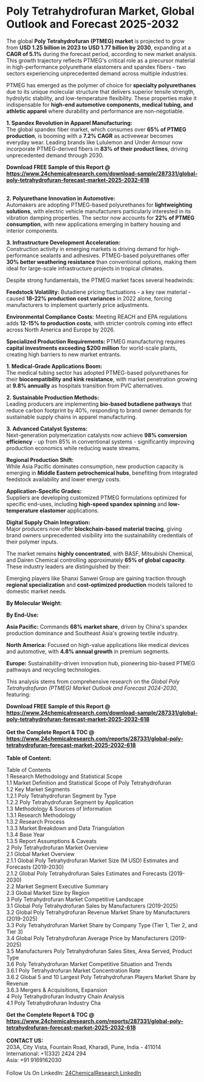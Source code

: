 <h1>Poly Tetrahydrofuran Market, Global Outlook and Forecast 2025-2032</h1><p>The global <strong>Poly Tetrahydrofuran (PTMEG) market</strong> is projected to grow from <strong>USD 1.25 billion in 2023 to USD 1.77 billion by 2030</strong>, expanding at a <strong>CAGR of 5.1%</strong> during the forecast period, according to new market analysis. This growth trajectory reflects PTMEG's critical role as a precursor material in high-performance polyurethane elastomers and spandex fibers - two sectors experiencing unprecedented demand across multiple industries.</p><p>PTMEG has emerged as the polymer of choice for <strong>specialty polyurethanes</strong> due to its unique molecular structure that delivers superior tensile strength, hydrolytic stability, and low-temperature flexibility. These properties make it indispensable for <strong>high-end automotive components, medical tubing, and athletic apparel</strong> where durability and performance are non-negotiable.</p><p><strong>1. Spandex Revolution in Apparel Manufacturing:</strong><br>
The global spandex fiber market, which consumes over <strong>65% of PTMEG production</strong>, is booming with a <strong>7.2% CAGR</strong> as activewear becomes everyday wear. Leading brands like Lululemon and Under Armour now incorporate PTMEG-derived fibers in <strong>83% of their product lines</strong>, driving unprecedented demand through 2030.</p><div><b>Download FREE Sample of this Report @ 
            <a href="https://www.24chemicalresearch.com/download-sample/287331/global-poly-tetrahydrofuran-forecast-market-2025-2032-618">
            https://www.24chemicalresearch.com/download-sample/287331/global-poly-tetrahydrofuran-forecast-market-2025-2032-618</a></b></div><br><p><strong>2. Polyurethane Innovation in Automotive:</strong><br>
Automakers are adopting PTMEG-based polyurethanes for <strong>lightweighting solutions</strong>, with electric vehicle manufacturers particularly interested in its vibration damping properties. The sector now accounts for <strong>22% of PTMEG consumption</strong>, with new applications emerging in battery housing and interior components.</p><p><strong>3. Infrastructure Development Acceleration:</strong><br>
Construction activity in emerging markets is driving demand for high-performance sealants and adhesives. PTMEG-based polyurethanes offer <strong>30% better weathering resistance</strong> than conventional options, making them ideal for large-scale infrastructure projects in tropical climates.</p><p>Despite strong fundamentals, the PTMEG market faces several headwinds:</p><p><strong>Feedstock Volatility:</strong> Butadiene pricing fluctuations - a key raw material - caused <strong>18-22% production cost variances</strong> in 2022 alone, forcing manufacturers to implement quarterly price adjustments.</p><p><strong>Environmental Compliance Costs:</strong> Meeting REACH and EPA regulations adds <strong>12-15% to production costs</strong>, with stricter controls coming into effect across North America and Europe by 2026.</p><p><strong>Specialized Production Requirements:</strong> PTMEG manufacturing requires <strong>capital investments exceeding $200 million</strong> for world-scale plants, creating high barriers to new market entrants.</p><p><strong>1. Medical-Grade Applications Boom:</strong><br>
The medical tubing sector has adopted PTMEG-based polyurethanes for their <strong>biocompatibility and kink resistance</strong>, with market penetration growing at <strong>9.8% annually</strong> as hospitals transition from PVC alternatives.</p><p><strong>2. Sustainable Production Methods:</strong><br>
Leading producers are implementing <strong>bio-based butadiene pathways</strong> that reduce carbon footprint by 40%, responding to brand owner demands for sustainable supply chains in apparel manufacturing.</p><p><strong>3. Advanced Catalyst Systems:</strong><br>
Next-generation polymerization catalysts now achieve <strong>98% conversion efficiency</strong> - up from 85% in conventional systems - significantly improving production economics while reducing waste streams.</p><p><strong>Regional Production Shift:</strong><br>
	While Asia Pacific dominates consumption, new production capacity is emerging in <strong>Middle Eastern petrochemical hubs</strong>, benefiting from integrated feedstock availability and lower energy costs.</p><p><strong>Application-Specific Grades:</strong><br>
	Suppliers are developing customized PTMEG formulations optimized for specific end-uses, including <strong>high-speed spandex spinning</strong> and <strong>low-temperature elastomer</strong> applications.</p><p><strong>Digital Supply Chain Integration:</strong><br>
	Major producers now offer <strong>blockchain-based material tracing</strong>, giving brand owners unprecedented visibility into the sustainability credentials of their polymer inputs.</p><p>The market remains <strong>highly concentrated</strong>, with BASF, Mitsubishi Chemical, and Dairen Chemical controlling approximately <strong>65% of global capacity</strong>. These industry leaders are distinguished by their:</p><p>Emerging players like Shanxi Sanwei Group are gaining traction through <strong>regional specialization</strong> and <strong>cost-optimized production</strong> models tailored to domestic market needs.</p><p><strong>By Molecular Weight:</strong></p><p><strong>By End-Use:</strong></p><p><strong>Asia Pacific:</strong> Commands <strong>68% market share</strong>, driven by China's spandex production dominance and Southeast Asia's growing textile industry.</p><p><strong>North America:</strong> Focused on high-value applications like medical devices and automotive, with <strong>4.8% annual growth</strong> in premium segments.</p><p><strong>Europe:</strong> Sustainability-driven innovation hub, pioneering bio-based PTMEG pathways and recycling technologies.</p><p>This analysis stems from comprehensive research on the <em>Global Poly Tetrahydrofuran (PTMEG) Market Outlook and Forecast 2024-2030</em>, featuring:</p><div><b>Download FREE Sample of this Report @ 
            <a href="https://www.24chemicalresearch.com/download-sample/287331/global-poly-tetrahydrofuran-forecast-market-2025-2032-618">
            https://www.24chemicalresearch.com/download-sample/287331/global-poly-tetrahydrofuran-forecast-market-2025-2032-618</a></b></div><br><div><b>Get the Complete Report & TOC @ 
            <a href="https://www.24chemicalresearch.com/reports/287331/global-poly-tetrahydrofuran-forecast-market-2025-2032-618">
            https://www.24chemicalresearch.com/reports/287331/global-poly-tetrahydrofuran-forecast-market-2025-2032-618</a></b></div><br>
            <b>Table of Content:</b><p>Table of Contents<br />
1 Research Methodology and Statistical Scope<br />
1.1 Market Definition and Statistical Scope of Poly Tetrahydrofuran<br />
1.2 Key Market Segments<br />
1.2.1 Poly Tetrahydrofuran Segment by Type<br />
1.2.2 Poly Tetrahydrofuran Segment by Application<br />
1.3 Methodology & Sources of Information<br />
1.3.1 Research Methodology<br />
1.3.2 Research Process<br />
1.3.3 Market Breakdown and Data Triangulation<br />
1.3.4 Base Year<br />
1.3.5 Report Assumptions & Caveats<br />
2 Poly Tetrahydrofuran Market Overview<br />
2.1 Global Market Overview<br />
2.1.1 Global Poly Tetrahydrofuran Market Size (M USD) Estimates and Forecasts (2019-2030)<br />
2.1.2 Global Poly Tetrahydrofuran Sales Estimates and Forecasts (2019-2030)<br />
2.2 Market Segment Executive Summary<br />
2.3 Global Market Size by Region<br />
3 Poly Tetrahydrofuran Market Competitive Landscape<br />
3.1 Global Poly Tetrahydrofuran Sales by Manufacturers (2019-2025)<br />
3.2 Global Poly Tetrahydrofuran Revenue Market Share by Manufacturers (2019-2025)<br />
3.3 Poly Tetrahydrofuran Market Share by Company Type (Tier 1, Tier 2, and Tier 3)<br />
3.4 Global Poly Tetrahydrofuran Average Price by Manufacturers (2019-2025)<br />
3.5 Manufacturers Poly Tetrahydrofuran Sales Sites, Area Served, Product Type<br />
3.6 Poly Tetrahydrofuran Market Competitive Situation and Trends<br />
3.6.1 Poly Tetrahydrofuran Market Concentration Rate<br />
3.6.2 Global 5 and 10 Largest Poly Tetrahydrofuran Players Market Share by Revenue<br />
3.6.3 Mergers & Acquisitions, Expansion<br />
4 Poly Tetrahydrofuran Industry Chain Analysis<br />
4.1 Poly Tetrahydrofuran Industry Cha</p><div><b>Get the Complete Report & TOC @ 
            <a href="https://www.24chemicalresearch.com/reports/287331/global-poly-tetrahydrofuran-forecast-market-2025-2032-618">
            https://www.24chemicalresearch.com/reports/287331/global-poly-tetrahydrofuran-forecast-market-2025-2032-618</a></b></div><br><b>CONTACT US:</b><br>
            203A, City Vista, Fountain Road, Kharadi, Pune, India - 411014<br>
            International: +1(332) 2424 294<br>
            Asia: +91 9169162030 <br><br>
            Follow Us On LinkedIn: <a href="https://www.linkedin.com/company/24chemicalresearch/">24ChemicalResearch LinkedIn</a>